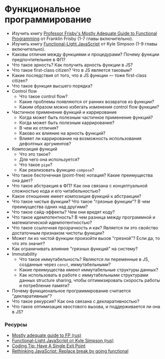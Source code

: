 # Функциональное программирование

* Изучить книгу [Professor Frisby's Mostly Adequate Guide to Functional Programming](https://github.com/MostlyAdequate/mostly-adequate-guide) от Franklin Frisby (1-7 главы включительно).
* Изучить книгу [Functional-Light JavaScript](https://github.com/getify/Functional-Light-JS) от Kyle Simpson (1-9 главы включительно).
* Каковы отличия между функциями и процедурами? Почему функции предпочтительнее в ФП?
* Что такое арность? Как получить арность функции в JS?
* Что такое first-class citizen? Что в JS является таковым?
* Какие последствия от того, что в JS функции — тоже first-class citizen?
* Что такое функция высшего порядка?
* Control flow
  * Что такое control flow?
  * Какие проблемы появляются от ранних возвратов из функции?
  * Каким образом можно избегать изменения control flow функции?
* Частичное применение функций и каррирование
  * Когда может быть полезным частичное применение функций?
  * Когда может быть полезным каррирование?
  * В чем их отличия?
  * Каково их влияние на арность функций?
  * Влияет ли каррирование на возможность использования дефолтных аргументов?
* Композиция функций
  * Что это такое?
  * Для чего она используется?
  * Что такое `pipe`?
  * Как реализовать функцию `compose`?
* Что такое бесточечная (point-free) нотация? Какие преимущества она дает?
* Что такое абстракция в ФП? Как она связана с концептуальной сложностью кода и его читабельностью?
* Какое отношение имеет композиция функций к абстракции?
* Что такое чистые функции? Что такое "грязные функции"? В чем преимущества одних над другими?
* Что такое сайд-эффекты? Чем они вредят коду?
* Что такое идемпотентность? В чем разница между программной и математической идемпотентностью?
* Что такое ссылочная прозрачность и как? Является ли это свойство достаточным признаком чистоты функции?
* Может ли из чистой функции произойти вызов "грязной"? Если да, то что это значит?
* Как ограничивать влияние "грязных функций" на систему?
* Immutability
  * Что такое иммутабельность? Являются ли переменные в JS, созданные через `const`, иммутабельными?
  * Какие преимущества имеют иммутабельные структуры данных?
  * Как использовать в работе с иммутабельными структурами данных structure sharing, чтобы оптимизировать скорость работы и потребление памяти?
* Почему функциональное программирование считается "декларативным"?
* Что такое рекурсия? Как она связана с декларативностью?
* Что такое оптимизация хвостового вызова, и поддерживается ли она в JS?

### Ресурсы

* [Mostly adequate guide to FP (rus)](https://github.com/MostlyAdequate/mostly-adequate-guide-ru)
* [Functional-Light JavaScript от Kyle Simpson (rus)](https://github.com/fxzhukov/Functional-Light-JS-RU)
* [Coding Tip: Have A Single Exit Point](https://www.tomdalling.com/blog/coding-tips/coding-tip-have-a-single-exit-point/)
* [Rethinking JavaScript: Replace break by going functional](https://hackernoon.com/rethinking-javascript-break-is-the-goto-of-loops-51b27b1c85f8)

